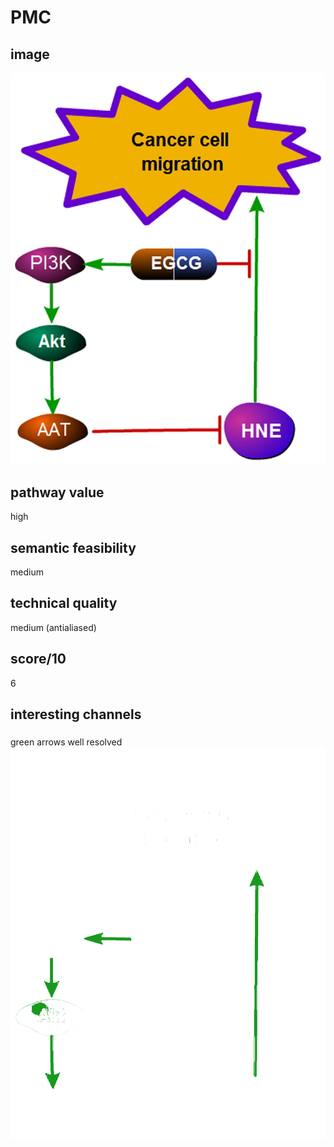 # PMC

## image
<kbd><img src="../PMC4503950/pdfimages/image.13.1.156_396.64_362/raw.png"/></kbd>


## pathway value
high


## semantic feasibility 
medium


## technical quality
medium (antialiased)

## score/10
6

## interesting channels

###
green arrows well resolved
<kbd><img src="../PMC4503950/pdfimages/image.13.1.156_396.64_362/octree/channel.189920.png" /></kbd>
